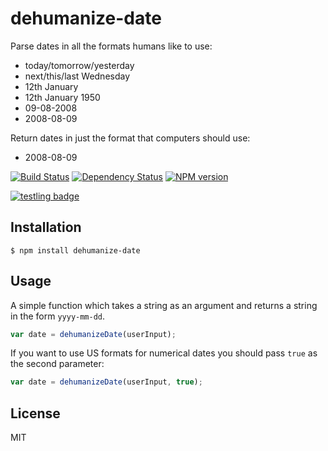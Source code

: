 # dehumanize-date

Parse dates in all the formats humans like to use:

 - today/tomorrow/yesterday
 - next/this/last Wednesday
 - 12th January
 - 12th January 1950
 - 09-08-2008
 - 2008-08-09

Return dates in just the format that computers should use:

 - 2008-08-09

[![Build Status](https://img.shields.io/travis/ForbesLindesay/dehumanize-date/master.svg)](https://travis-ci.org/ForbesLindesay/dehumanize-date)
[![Dependency Status](https://img.shields.io/gemnasium/ForbesLindesay/dehumanize-date.svg)](https://gemnasium.com/ForbesLindesay/dehumanize-date)
[![NPM version](https://img.shields.io/npm/v/dehumanize-date.svg)](http://badge.fury.io/js/dehumanize-date)

[![testling badge](https://ci.testling.com/ForbesLindesay/dehumanize-date.png)](https://ci.testling.com/ForbesLindesay/dehumanize-date)

## Installation

    $ npm install dehumanize-date

## Usage

A simple function which takes a string as an argument and returns a string in the form `yyyy-mm-dd`.

```javascript
var date = dehumanizeDate(userInput);
```

If you want to use US formats for numerical dates you should pass `true` as the second parameter:

```javascript
var date = dehumanizeDate(userInput, true);
```

## License

MIT
